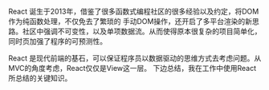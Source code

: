 ### 

React 诞生于2013年，借鉴了很多函数式编程社区的很多经验以及约定，将DOM作为纯函数处理，不仅免去了繁琐的
手动DOM操作，还开启了多平台渲染的新思路。社区中强调不可变性，以及单项数据流。从而使得原本很复杂的项目简单化，
同时页加强了程序的可预测性。

React 是现代前端的基石，可以保证程序员以数据驱动的思维方式去考虑问题。从MVC的角度考虑，React仅仅是View这一层。
下边总结，我在工作中使用React 所总结的关键知识。
